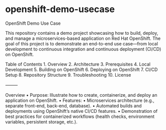 # openshift-demo-usecase
OpenShift Demo Use Case

This repository contains a demo project showcasing how to build, deploy, and manage a microservices-based application on Red Hat OpenShift. The goal of this project is to demonstrate an end-to-end use case—from local development to continuous integration and continuous deployment (CI/CD) on OpenShift.

Table of Contents
	1.	Overview
	2.	Architecture
	3.	Prerequisites
	4.	Local Development
	5.	Building on OpenShift
	6.	Deploying on OpenShift
	7.	CI/CD Setup
	8.	Repository Structure
	9.	Troubleshooting
	10.	License

⸻

Overview
	•	Purpose: Illustrate how to create, containerize, and deploy an application on OpenShift.
	•	Features:
	•	Microservices architecture (e.g., separate front-end, back-end, database).
	•	Automated builds and deployments using OpenShift’s native CI/CD features.
	•	Demonstration of best practices for containerized workflows (health checks, environment variables, persistent storage, etc.).

